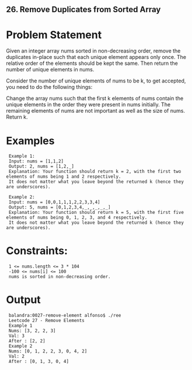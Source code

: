 ## 26. Remove Duplicates from Sorted Array

# Problem Statement
Given an integer array nums sorted in non-decreasing order, remove the duplicates in-place such that each unique element appears only once. The relative order of the elements should be kept the same. Then return the number of unique elements in nums.

Consider the number of unique elements of nums to be k, to get accepted, you need to do the following things:

Change the array nums such that the first k elements of nums contain the unique elements in the order they were present in nums initially. The remaining elements of nums are not important as well as the size of nums.
Return k.
 
# Examples

     Example 1:
     Input: nums = [1,1,2]
     Output: 2, nums = [1,2,_]
     Explanation: Your function should return k = 2, with the first two elements of nums being 1 and 2 respectively.
     It does not matter what you leave beyond the returned k (hence they are underscores).
     
     Example 2:
     Input: nums = [0,0,1,1,1,2,2,3,3,4]
     Output: 5, nums = [0,1,2,3,4,_,_,_,_,_]
     Explanation: Your function should return k = 5, with the first five elements of nums being 0, 1, 2, 3, and 4 respectively.
     It does not matter what you leave beyond the returned k (hence they are underscores).
 

# Constraints:

     1 <= nums.length <= 3 * 104
     -100 <= nums[i] <= 100
     nums is sorted in non-decreasing order.

# Output
     balandra:0027-remove-element alfonso$ ./ree 
     Leetcode 27 - Remove Elements
     Example 1
     Nums: [3, 2, 2, 3]
     Val: 3
     After : [2, 2]
     Example 2
     Nums: [0, 1, 2, 2, 3, 0, 4, 2]
     Val: 2
     After : [0, 1, 3, 0, 4]
